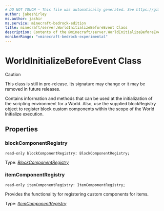 ```yaml
---
# DO NOT TOUCH — This file was automatically generated. See https://github.com/mojang/minecraftapidocsgenerator to modify descriptions, examples, etc.
author: jakeshirley
ms.author: jashir
ms.service: minecraft-bedrock-edition
title: minecraft/server.WorldInitializeBeforeEvent Class
description: Contents of the @minecraft/server.WorldInitializeBeforeEvent class.
monikerRange: "=minecraft-bedrock-experimental"
---
```

# WorldInitializeBeforeEvent Class

> [!CAUTION]
> This class is still in pre-release.  Its signature may change or it may be removed in future releases.

Contains information and methods that can be used at the initialization of the scripting environment for a World. Also, use the supplied blockRegistry object to register block custom components within the scope of the World Initialize execution.

## Properties

### **blockComponentRegistry**
`read-only blockComponentRegistry: BlockComponentRegistry;`

Type: [*BlockComponentRegistry*](BlockComponentRegistry.md)

### **itemComponentRegistry**
`read-only itemComponentRegistry: ItemComponentRegistry;`

Provides the functionality for registering custom components for items.

Type: [*ItemComponentRegistry*](ItemComponentRegistry.md)
